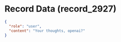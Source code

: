 # Record Data (record_2927)

```json
{
  "role": "user",
  "content": "Your thoughts, openai?"
}
```
